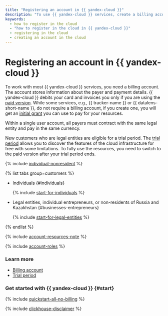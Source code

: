 ```yaml
---
title: "Registering an account in {{ yandex-cloud }}"
description: "To use {{ yandex-cloud }} services, create a billing account first. The account is required even if you plan to use only free services."
keywords:
  - how to register in the cloud
  - "how to register in the cloud in {{ yandex-cloud }}"
  - registering in the cloud
  - creating an account in the cloud
---
```


# Registering an account in {{ yandex-cloud }}

To work with most {{ yandex-cloud }} services, you need a billing account. The account stores information about the payer and payment details. {{ yandex-cloud }} debits your card and invoices you only if you are using the [paid version](../operations/activate-commercial.md). While some services, e.g., {{ tracker-name }} or {{ datalens-short-name }}, do not require a billing account, if you create one, you will get an [initial grant](../concepts/bonus-account.md#start) you can use to pay for your resources.

Within a single user account, all payers must contract with the same legal entity and pay in the same currency.

New customers who are legal entities are eligible for a trial period. The [trial period](../concepts/trial-period.md) allows you to discover the features of the cloud infrastructure for free with some limitations. To fully use the resources, you need to switch to the paid version after your trial period ends.

{% include [individual-nonresident](../../_includes/billing/individual-nonresidents.md) %}

{% list tabs group=customers %}

- Individuals {#individuals}

   {% include [start-for-individuals](../../_includes/billing/billing-account-create-individual.md) %}

- Legal entities, individual entrepreneurs, or non-residents of Russia and Kazakhstan {#businesses-entrepreneurs}

   {% include [start-for-legal-entities](../../_includes/billing/billing-account-create-legal-entities.md) %}

{% endlist %}

{% include [account-resources-note](../_includes/account-resources-note.md) %}

{% include [account-roles](../_includes/account-roles.md) %}

### Learn more

- [Billing account](../concepts/billing-account.md)
- [Trial period](../../getting-started/free-trial/concepts/quickstart.md)

### Get started with {{ yandex-cloud }} {#start}

{% include [quickstart-all-no-billing](../../_includes/quickstart-all-no-billing.md) %}

{% include [clickhouse-disclaimer](../../_includes/clickhouse-disclaimer.md) %}
